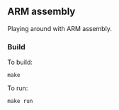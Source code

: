 ## ARM assembly

Playing around with ARM assembly.

### Build

To build:

`make`

To run:

`make run`
